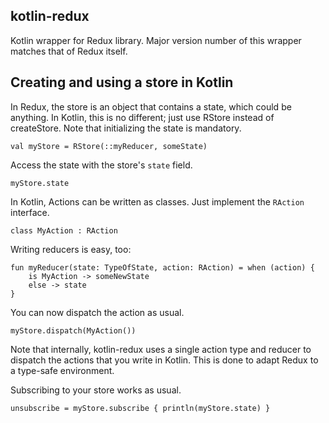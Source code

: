 ## kotlin-redux

Kotlin wrapper for Redux library. Major version number of this wrapper matches that of Redux itself.

## Creating and using a store in Kotlin

In Redux, the store is an object that contains a state, which could be anything. In Kotlin, this is 
no different; just use RStore instead of createStore. Note that initializing the state is
mandatory.

```
val myStore = RStore(::myReducer, someState)
```
Access the state with the store's `state` field.

```
myStore.state
```
In Kotlin, Actions can be written as classes. Just implement the `RAction` interface.

```
class MyAction : RAction
```

Writing reducers is easy, too:

```
fun myReducer(state: TypeOfState, action: RAction) = when (action) {
    is MyAction -> someNewState
    else -> state
}
```

You can now dispatch the action as usual.

```
myStore.dispatch(MyAction())
```

Note that internally, kotlin-redux uses a single action type and reducer to dispatch the actions
that you write in Kotlin. This is done to adapt Redux to a type-safe environment.

Subscribing to your store works as usual.

```
unsubscribe = myStore.subscribe { println(myStore.state) }
```
